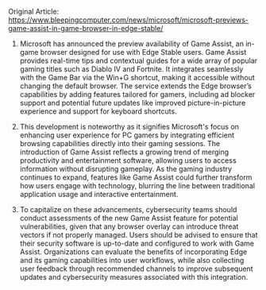 Original Article: https://www.bleepingcomputer.com/news/microsoft/microsoft-previews-game-assist-in-game-browser-in-edge-stable/

1) Microsoft has announced the preview availability of Game Assist, an in-game browser designed for use with Edge Stable users. Game Assist provides real-time tips and contextual guides for a wide array of popular gaming titles such as Diablo IV and Fortnite. It integrates seamlessly with the Game Bar via the Win+G shortcut, making it accessible without changing the default browser. The service extends the Edge browser’s capabilities by adding features tailored for gamers, including ad blocker support and potential future updates like improved picture-in-picture experience and support for keyboard shortcuts.

2) This development is noteworthy as it signifies Microsoft's focus on enhancing user experience for PC gamers by integrating efficient browsing capabilities directly into their gaming sessions. The introduction of Game Assist reflects a growing trend of merging productivity and entertainment software, allowing users to access information without disrupting gameplay. As the gaming industry continues to expand, features like Game Assist could further transform how users engage with technology, blurring the line between traditional application usage and interactive entertainment.

3) To capitalize on these advancements, cybersecurity teams should conduct assessments of the new Game Assist feature for potential vulnerabilities, given that any browser overlay can introduce threat vectors if not properly managed. Users should be advised to ensure that their security software is up-to-date and configured to work with Game Assist. Organizations can evaluate the benefits of incorporating Edge and its gaming capabilities into user workflows, while also collecting user feedback through recommended channels to improve subsequent updates and cybersecurity measures associated with this integration.